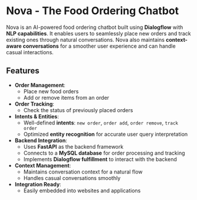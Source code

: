 # Nova - The Food Ordering Chatbot

Nova is an AI-powered food ordering chatbot built using **Dialogflow** with **NLP capabilities**. It enables users to seamlessly place new orders and track existing ones through natural conversations. Nova also maintains **context-aware conversations** for a smoother user experience and can handle casual interactions.

## Features
- **Order Management**:  
  - Place new food orders  
  - Add or remove items from an order  
- **Order Tracking**:  
  - Check the status of previously placed orders  
- **Intents & Entities**:  
  - Well-defined **intents**: `new order`, `order add`, `order remove`, `track order`  
  - Optimized **entity recognition** for accurate user query interpretation  
- **Backend Integration**:  
  - Uses **FastAPI** as the backend framework  
  - Connects to a **MySQL database** for order processing and tracking  
  - Implements **Dialogflow fulfillment** to interact with the backend  
- **Context Management**:  
  - Maintains conversation context for a natural flow  
  - Handles casual conversations smoothly  
- **Integration Ready**:  
  - Easily embedded into websites and applications  


